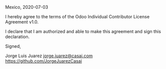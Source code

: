 Mexico, 2020-07-03

I hereby agree to the terms of the Odoo Individual Contributor License
Agreement v1.0.

I declare that I am authorized and able to make this agreement and sign this
declaration.

Signed,

Jorge Luis Juarez jorge.juarez@casai.com https://github.com/JorgeJuarezCasai
